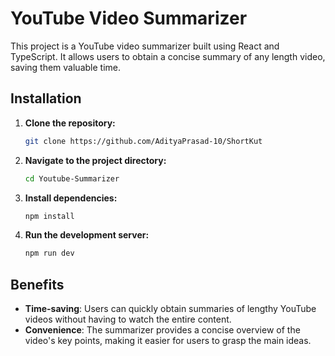 
# YouTube Video Summarizer

This project is a YouTube video summarizer built using React and TypeScript. It allows users to obtain a concise summary of any length video, saving them valuable time.

## Installation

1. **Clone the repository:**
   ```bash
   git clone https://github.com/AdityaPrasad-10/ShortKut
   ```

2. **Navigate to the project directory:**
   ```bash
   cd Youtube-Summarizer
   ```

3. **Install dependencies:**
   ```bash
   npm install
   ```

4. **Run the development server:**
   ```bash
   npm run dev
   ```

## Benefits

- **Time-saving**: Users can quickly obtain summaries of lengthy YouTube videos without having to watch the entire content.
- **Convenience**: The summarizer provides a concise overview of the video's key points, making it easier for users to grasp the main ideas.





